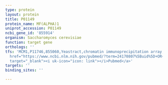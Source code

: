 ```yaml
---
type: protein
layout: protein
title: P01149
protein_name: MF(ALPHA)1
uniprot_accession: P01149
ncbi_gene_id: '855914'
organism: Saccharomyces cerevisiae
function: target gene
orthologs: ''
tfs: 'MCM1,P11746,855060,Yeastract,chromatin immunoprecipitation array; footprinting,&ensp;<a
  href="https://www.ncbi.nlm.nih.gov/pubmed/?term=24170807%5Buid%5D+OR+2673922%5Buid%5D+OR+18303948%5Buid%5D+OR+15604142%5Buid%5D"
  target="_blank"><i uk-icon="icon: link"></i>Pubmed</a>'
targets: ''
binding_sites: ''

---
```

